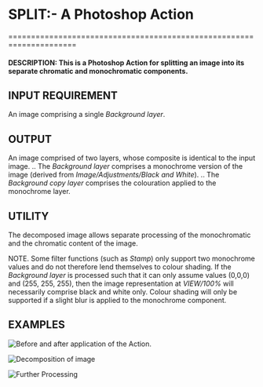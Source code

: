 # SPLIT:- A Photoshop Action
=====================================================================

#### DESCRIPTION: This is a Photoshop Action for splitting an image into its separate chromatic and monochromatic components.

## INPUT REQUIREMENT
An image comprising a single _Background layer_.

## OUTPUT
An image comprised of two layers, whose composite is identical to the input image.
	.. The _Background layer_ comprises a monochrome version of the image (derived from _Image/Adjustments/Black and White_).
      .. The _Background copy layer_ comprises the colouration applied to the monochrome layer.

## UTILITY 
The decomposed image allows separate processing of the monochromatic and the chromatic content of the image.

NOTE. Some filter functions (such as _Stamp_) only support two monochrome values and do not therefore lend themselves to colour shading.  If the _Background layer_ is processed such that it can only assume values (0,0,0) and (255, 255, 255), then the image representation at _VIEW/100%_ will necessarily comprise black and white only. Colour shading will only be supported if a slight blur is applied to the monochrome component. 

## EXAMPLES

 
![Before and after application of the Action.](/../main/Split/Support%20Material/Split%20Processing.jpg)

![Decomposition of image](/../main/Split/Support%20Material/Split%20Processing2.jpg)

![Further Processing](/../main/Split/Support%20Material/Split%20Example.jpg)


